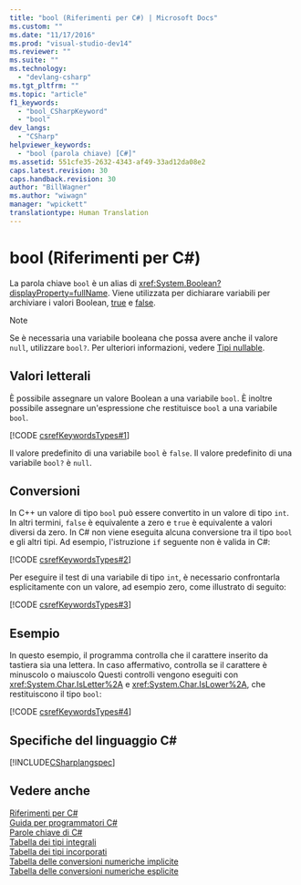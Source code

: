 ```yaml
---
title: "bool (Riferimenti per C#) | Microsoft Docs"
ms.custom: ""
ms.date: "11/17/2016"
ms.prod: "visual-studio-dev14"
ms.reviewer: ""
ms.suite: ""
ms.technology: 
  - "devlang-csharp"
ms.tgt_pltfrm: ""
ms.topic: "article"
f1_keywords: 
  - "bool_CSharpKeyword"
  - "bool"
dev_langs: 
  - "CSharp"
helpviewer_keywords: 
  - "bool (parola chiave) [C#]"
ms.assetid: 551cfe35-2632-4343-af49-33ad12da08e2
caps.latest.revision: 30
caps.handback.revision: 30
author: "BillWagner"
ms.author: "wiwagn"
manager: "wpickett"
translationtype: Human Translation
---
```

# bool (Riferimenti per C#)
La parola chiave `bool` è un alias di <xref:System.Boolean?displayProperty=fullName>.  Viene utilizzata per dichiarare variabili per archiviare i valori Boolean, [true](../../../csharp/language-reference/keywords/true.md) e [false](../../../csharp/language-reference/keywords/false.md).  
  
> [!NOTE]
>  Se è necessaria una variabile booleana che possa avere anche il valore `null`, utilizzare `bool?`.  Per ulteriori informazioni, vedere [Tipi nullable](../../../csharp/programming-guide/nullable-types/index.md).  
  
## Valori letterali  
 È possibile assegnare un valore Boolean a una variabile `bool`.  È inoltre possibile assegnare un'espressione che restituisce `bool` a una variabile `bool`.  
  
 [!CODE [csrefKeywordsTypes#1](../CodeSnippet/VS_Snippets_VBCSharp/csrefKeywordsTypes#1)]  
  
 Il valore predefinito di una variabile `bool` è `false`.  Il valore predefinito di una variabile `bool?` è `null`.  
  
## Conversioni  
 In C\+\+ un valore di tipo `bool` può essere convertito in un valore di tipo `int`. In altri termini, `false` è equivalente a zero e `true` è equivalente a valori diversi da zero.  In C\# non viene eseguita alcuna conversione tra il tipo `bool` e gli altri tipi.  Ad esempio, l'istruzione `if` seguente non è valida in C\#:  
  
 [!CODE [csrefKeywordsTypes#2](../CodeSnippet/VS_Snippets_VBCSharp/csrefKeywordsTypes#2)]  
  
 Per eseguire il test di una variabile di tipo `int`, è necessario confrontarla esplicitamente con un valore, ad esempio zero, come illustrato di seguito:  
  
 [!CODE [csrefKeywordsTypes#3](../CodeSnippet/VS_Snippets_VBCSharp/csrefKeywordsTypes#3)]  
  
## Esempio  
 In questo esempio, il programma controlla che il carattere inserito da tastiera sia una lettera.  In caso affermativo, controlla se il carattere è minuscolo o maiuscolo  Questi controlli vengono eseguiti con <xref:System.Char.IsLetter%2A> e <xref:System.Char.IsLower%2A>, che restituiscono il tipo `bool`:  
  
 [!CODE [csrefKeywordsTypes#4](../CodeSnippet/VS_Snippets_VBCSharp/csrefKeywordsTypes#4)]  
  
## Specifiche del linguaggio C\#  
 [!INCLUDE[CSharplangspec](../../../csharp/language-reference/keywords/includes/csharplangspec_md.md)]  
  
## Vedere anche  
 [Riferimenti per C\#](../../../csharp/language-reference/index.md)   
 [Guida per programmatori C\#](../../../csharp/programming-guide/index.md)   
 [Parole chiave di C\#](../../../csharp/language-reference/keywords/index.md)   
 [Tabella dei tipi integrali](../../../csharp/language-reference/keywords/integral-types-table.md)   
 [Tabella dei tipi incorporati](../../../csharp/language-reference/keywords/built-in-types-table.md)   
 [Tabella delle conversioni numeriche implicite](../../../csharp/language-reference/keywords/implicit-numeric-conversions-table.md)   
 [Tabella delle conversioni numeriche esplicite](../../../csharp/language-reference/keywords/explicit-numeric-conversions-table.md)